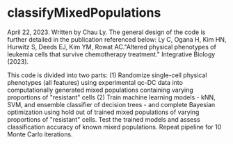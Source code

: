 # classifyMixedPopulations

April 22, 2023.
Written by Chau Ly.
The general design of the code is further detailed in the publication
referenced below: 
Ly C, Ogana H, Kim HN, Hurwitz S, Deeds EJ, Kim YM, Rowat AC."Altered
physical phenotypes of leukemia cells that survive chemotherapy
treatment." Integrative Biology (2023). 

This code is divided into two parts:
(1) Randomize single-cell physical phenotypes (all features) using experimental
qc-DC data into computationally generated mixed populations containing
varying proportions of "resistant" cells 
(2) Train machine learning models - kNN, SVM, and ensemble classifier of
decision trees - and complete Bayesian optimization using hold out of trained 
mixed populations of varying proportions of "resistant" cells. 
Test the trained models and assess classification accuracy of known mixed populations.
Repeat pipeline for 10 Monte Carlo iterations. 
